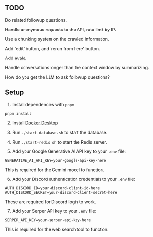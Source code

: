 ## TODO

Do related followup questions.

Handle anonymous requests to the API, rate limit by IP.

Use a chunking system on the crawled information.

Add 'edit' button, and 'rerun from here' button.

Add evals.

Handle conversations longer than the context window by summarizing.

How do you get the LLM to ask followup questions?

## Setup

1. Install dependencies with `pnpm`

```bash
pnpm install
```

2. Install [Docker Desktop](https://www.docker.com/products/docker-desktop/)

3. Run `./start-database.sh` to start the database.

4. Run `./start-redis.sh` to start the Redis server.

5. Add your Google Generative AI API key to your `.env` file:

```
GENERATIVE_AI_API_KEY=your-google-api-key-here
```

This is required for the Gemini model to function.

6. Add your Discord authentication credentials to your `.env` file:

```
AUTH_DISCORD_ID=your-discord-client-id-here
AUTH_DISCORD_SECRET=your-discord-client-secret-here
```

These are required for Discord login to work.

7. Add your Serper API key to your `.env` file:

```
SERPER_API_KEY=your-serper-api-key-here
```

This is required for the web search tool to function.

